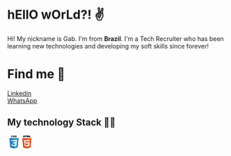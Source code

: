 # hEllO wOrLd?! ✌

Hi! My nickname is Gab. I'm from **Brazil**. I'm a Tech Recruiter who has been learning new technologies and developing my soft skills since forever!

# Find me 🤗

 [Linkedin](https://www.linkedin.com/in/abreugabriela/) <br> 
 [WhatsApp](https://api.whatsapp.com/send?phone=5551997633298&text=Ol%C3%A1.%20deixe%20seu%20recado.%20Logo%20retorno.%20%3A)

## My technology Stack 👩‍💻

<img align="left" alt="CSS" width="30px" src="https://raw.githubusercontent.com/github/explore/80688e429a7d4ef2fca1e82350fe8e3517d3494d/topics/css/css.png" />
<img align="left" alt="Scala" width="30px" src="https://raw.githubusercontent.com/github/explore/80688e429a7d4ef2fca1e82350fe8e3517d3494d/topics/html/html.png" />

<br/>
